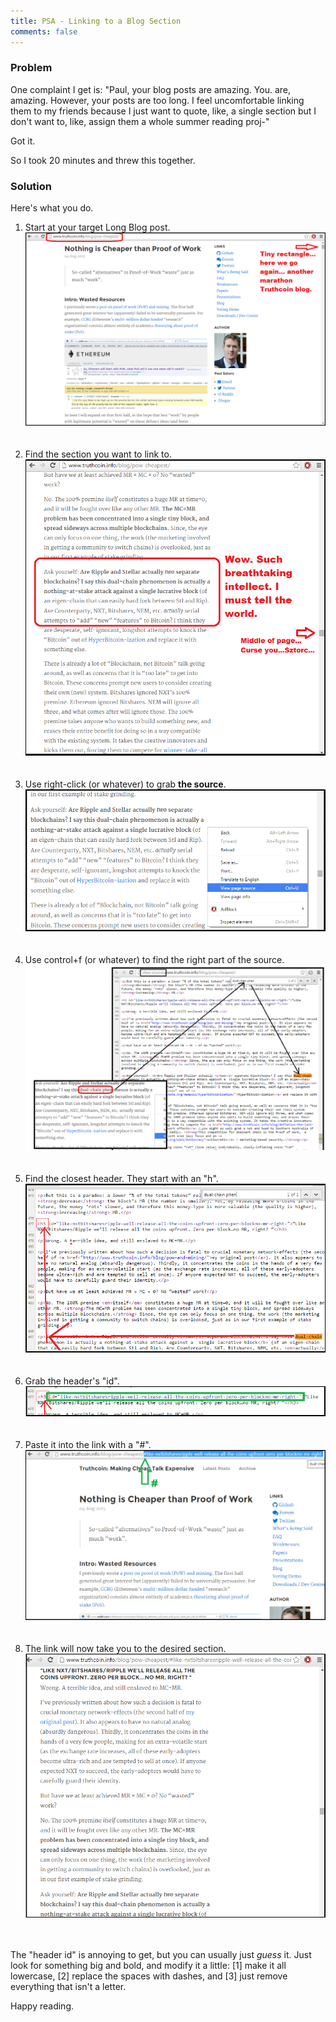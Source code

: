 ```yaml
---
title: PSA - Linking to a Blog Section
comments: false
---
```



### Problem

One complaint I get is: "Paul, your blog posts are amazing. You. are, amazing. However, your posts are too long. I feel uncomfortable linking them to my friends because I just want to quote, like, a single section but I don't want to, like, assign them a whole summer reading proj-"

Got it.

So I took 20 minutes and threw this together.

### Solution

Here's what you do.

1. Start at your target Long Blog post.<br>
![LongBlog](/images/long-blog.png) <br><br><br>
2. Find the section you want to link to.<br>
![BlogSection](/images/blog-section.png) <br><br><br>
3. Use right-click (or whatever) to grab **the source**.<br>
![BlogSource](/images/blog-source.png) <br><br><br>
4. Use control+f (or whatever) to find the right part of the source.<br>
![BlogPart](/images/source-part.png) <br><br><br>
5. Find the closest header. They start with an "h".<br>
![SourceHeader](/images/source-header.png) <br><br><br>
6. Grab the header's "id".<br>
![HeaderId](/images/header-id.png) <br><br><br>
7. Paste it into the link with a "#".<br>
![HeaderLink](/images/header-link.png) <br><br><br>
8. The link will now take you to the desired section.<br>
![LinkResult](/images/link-result.png) <br><br><br>


The "header id" is annoying to get, but you can usually just *guess* it. Just look for something big and bold, and modify it a little: [1] make it all lowercase, [2] replace the spaces with dashes, and [3] just remove everything that isn't a letter.

Happy reading.